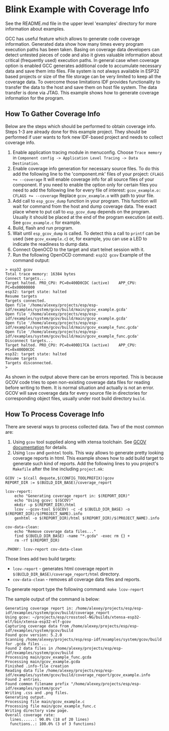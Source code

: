 # Blink Example with Coverage Info

See the README.md file in the upper level 'examples' directory for more information about examples.

GCC has useful feature which allows to generate code coverage information. Generated data show how many times every program execution paths has been taken.
Basing on coverage data developers can detect untested pieces of code and also it gives valuable information about critical (frequently used) execution paths.
In general case when coverage option is enabled GCC generates additional code to accumulate necessary data and save them into files. File system is not always available
in ESP32 based projects or size of the file storage can be very limited to keep all the coverage data. To overcome those limitations IDF provides functionality
to transfer the data to the host and save them on host file system. The data transfer is done via JTAG.
This example shows how to generate coverage information for the program.


## How To Gather Coverage Info

Below are the steps which should be performed to obtain coverage info. Steps 1-3 are already done for this example project. They should be performed if user wants to fork new IDF-based project and needs to collect coverage info.

1. Enable application tracing module in menuconfig. Choose `Trace memory` in `Component config -> Application Level Tracing -> Data Destination`.
2. Enable coverage info generation for necessary source files. To do this add the following line to the 'component.mk' files of your project:
`CFLAGS += --coverage`
It will enable coverage info for all source files of your component. If you need to enable the option only for certain files you need to add the following line for every file of interest:
`gcov_example.o: CFLAGS += --coverage`
Replace `gcov_example.o` with path to your file.
3. Add call to `esp_gcov_dump` function in your program. This function will wait for command from the host and dump coverage data. The exact place where to put call to `esp_gcov_dump` depends on the program.
Usually it should be placed at the end of the program execution (at exit). See `gcov_example.c` for example.
4. Build, flash and run program.
5. Wait until `esp_gcov_dump` is called. To detect this a call to `printf` can be used (see `gcov_example.c`) or, for example, you can use a LED to indicate the readiness to dump data.
6. Connect OpenOCD to the target and start telnet session with it.
7. Run the following OpenOCD command:
`esp32 gcov`
Example of the command output:

```
> esp32 gcov
Total trace memory: 16384 bytes
Connect targets...
Target halted. PRO_CPU: PC=0x400D0CDC (active)    APP_CPU: PC=0x00000000
esp32: target state: halted
Resume targets
Targets connected.
Open file '/home/alexey/projects/esp/esp-idf/examples/system/gcov/build/main/gcov_example.gcda'
Open file '/home/alexey/projects/esp/esp-idf/examples/system/gcov/build/main/gcov_example.gcda'
Open file '/home/alexey/projects/esp/esp-idf/examples/system/gcov/build/main/gcov_example_func.gcda'
Open file '/home/alexey/projects/esp/esp-idf/examples/system/gcov/build/main/gcov_example_func.gcda'
Disconnect targets...
Target halted. PRO_CPU: PC=0x400D17CA (active)    APP_CPU: PC=0x400D0CDC
esp32: target state: halted
Resume targets
Targets disconnected.
>
```

As shown in the output above there can be errors reported. This is because GCOV code tries to open non-existing coverage data files for reading before writing to them. It is normal situation and actually is not an error.
GCOV will save coverage data for every source file in directories for corresponding object files, usually under root build directory `build`.

## How To Process Coverage Info

There are several ways to process collected data. Two of the most common are:

1. Using `gcov` tool supplied along with xtensa toolchain. See [GCOV documentation](https://gcc.gnu.org/onlinedocs/gcc/Gcov.html) for details.
2. Using `lcov` and `genhtml` tools. This way allows to generate pretty looking coverage reports in html. This example shows how to add build target to generate such kind of reports.
Add the following lines to you project's `Makefile` after the line including `project.mk`:

```
GCOV := $(call dequote,$(CONFIG_TOOLPREFIX))gcov
REPORT_DIR := $(BUILD_DIR_BASE)/coverage_report

lcov-report:
	echo "Generating coverage report in: $(REPORT_DIR)"
	echo "Using gcov: $(GCOV)"
	mkdir -p $(REPORT_DIR)/html
	lcov --gcov-tool $(GCOV) -c -d $(BUILD_DIR_BASE) -o $(REPORT_DIR)/$(PROJECT_NAME).info
	genhtml -o $(REPORT_DIR)/html $(REPORT_DIR)/$(PROJECT_NAME).info

cov-data-clean:
	echo "Remove coverage data files..."
	find $(BUILD_DIR_BASE) -name "*.gcda" -exec rm {} +
	rm -rf $(REPORT_DIR)

.PHONY: lcov-report cov-data-clean
```

Those lines add two build targets:
* `lcov-report` - generates html coverage report in `$(BUILD_DIR_BASE)/coverage_report/html` directory.
* `cov-data-clean` - removes all coverage data files and reports.

To generate report type the following command:
`make lcov-report`

The sample output of the command is below:

```
Generating coverage report in: /home/alexey/projects/esp/esp-idf/examples/system/gcov/build/coverage_report
Using gcov: ~/projects/esp/crosstool-NG/builds/xtensa-esp32-elf/bin/xtensa-esp32-elf-gcov
Capturing coverage data from /home/alexey/projects/esp/esp-idf/examples/system/gcov/build
Found gcov version: 5.2.0
Scanning /home/alexey/projects/esp/esp-idf/examples/system/gcov/build for .gcda files ...
Found 2 data files in /home/alexey/projects/esp/esp-idf/examples/system/gcov/build
Processing main/gcov_example_func.gcda
Processing main/gcov_example.gcda
Finished .info-file creation
Reading data file /home/alexey/projects/esp/esp-idf/examples/system/gcov/build/coverage_report/gcov_example.info
Found 2 entries.
Found common filename prefix "/home/alexey/projects/esp/esp-idf/examples/system/gcov"
Writing .css and .png files.
Generating output.
Processing file main/gcov_example.c
Processing file main/gcov_example_func.c
Writing directory view page.
Overall coverage rate:
  lines......: 90.0% (18 of 20 lines)
  functions..: 100.0% (3 of 3 functions)
```